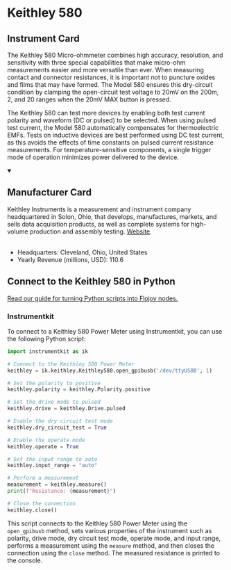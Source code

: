 
# Keithley 580

## Instrument Card

The Keithley 580 Micro-ohmmeter combines high accuracy, resolution, and sensitivity with three special capabilities that make micro-ohm measurements easier and more versatile than ever. When measuring contact and connector resistances, it is important not to puncture oxides and films that may have formed. The Model 580 ensures this dry-circuit condition by clamping the open-circuit test voltage to 20mV on the 200m, 2, and 20 ranges when the 20mV MAX button is pressed.

The Keithley 580 can test more devices by enabling both test current polarity and waveform (DC or pulsed) to be selected. When using pulsed test current, the Model 580 automatically compensates for thermoelectric EMFs. Tests on inductive devices are best performed using DC test current, as this avoids the effects of time constants on pulsed current resistance measurements. For temperature-sensitive components, a single trigger mode of operation minimizes power delivered to the device.

<details open>
<summary><h2>Manufacturer Card</h2></summary>
Keithley Instruments is a measurement and instrument company headquartered in Solon, Ohio, that develops, manufactures, markets, and sells data acquisition products, as well as complete systems for high-volume production and assembly testing. <a href=https://www.tek.com/en>Website</a>.
<br><br>
<ul>
  <li>Headquarters: Cleveland, Ohio, United States</li>
  <li>Yearly Revenue (millions, USD): 110.6</li>
</ul>
</details>

## Connect to the Keithley 580 in Python

[Read our guide for turning Python scripts into Flojoy nodes.](https://docs.flojoy.ai/custom-nodes/creating-custom-node/)


### Instrumentkit

To connect to a Keithley 580 Power Meter using Instrumentkit, you can use the following Python script:

```python
import instrumentkit as ik

# Connect to the Keithley 580 Power Meter
keithley = ik.keithley.Keithley580.open_gpibusb('/dev/ttyUSB0', 1)

# Set the polarity to positive
keithley.polarity = keithley.Polarity.positive

# Set the drive mode to pulsed
keithley.drive = keithley.Drive.pulsed

# Enable the dry circuit test mode
keithley.dry_circuit_test = True

# Enable the operate mode
keithley.operate = True

# Set the input range to auto
keithley.input_range = "auto"

# Perform a measurement
measurement = keithley.measure()
print(f"Resistance: {measurement}")

# Close the connection
keithley.close()
```

This script connects to the Keithley 580 Power Meter using the `open_gpibusb` method, sets various properties of the instrument such as polarity, drive mode, dry circuit test mode, operate mode, and input range, performs a measurement using the `measure` method, and then closes the connection using the `close` method. The measured resistance is printed to the console.

